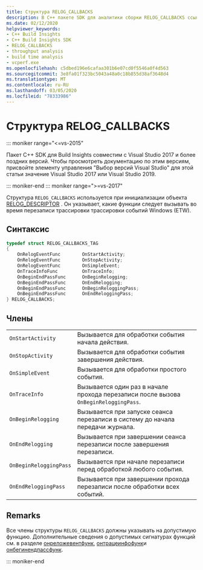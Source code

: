 ```yaml
---
title: Структура RELOG_CALLBACKS
description: В C++ пакете SDK для аналитики сборки RELOG_CALLBACKS ссылка на структуру.
ms.date: 02/12/2020
helpviewer_keywords:
- C++ Build Insights
- C++ Build Insights SDK
- RELOG_CALLBACKS
- throughput analysis
- build time analysis
- vcperf.exe
ms.openlocfilehash: c5dbed196e6cafaa301b6e07cd0f5546a0f4d563
ms.sourcegitcommit: 3e8fa01f323bc5043a48a0c18b855d38af3648d4
ms.translationtype: MT
ms.contentlocale: ru-RU
ms.lasthandoff: 03/05/2020
ms.locfileid: "78333986"
---
```

# <a name="relog_callbacks-structure"></a>Структура RELOG_CALLBACKS

::: moniker range="<=vs-2015"

Пакет C++ SDK для Build Insights совместим с Visual Studio 2017 и более поздних версий. Чтобы просмотреть документацию по этим версиям, присвойте элементу управления "Выбор версий Visual Studio" для этой статьи значение Visual Studio 2017 или Visual Studio 2019.

::: moniker-end
::: moniker range=">=vs-2017"

Структура `RELOG_CALLBACKS` используется при инициализации объекта [RELOG_DESCRIPTOR](relog-descriptor-struct.md) . Он указывает, какие функции следует вызывать во время перезаписи трассировки трассировки событий Windows (ETW).

## <a name="syntax"></a>Синтаксис

```cpp
typedef struct RELOG_CALLBACKS_TAG
{
    OnRelogEventFunc        OnStartActivity;
    OnRelogEventFunc        OnStopActivity;
    OnRelogEventFunc        OnSimpleEvent;
    OnTraceInfoFunc         OnTraceInfo;
    OnBeginEndPassFunc      OnBeginRelogging;
    OnBeginEndPassFunc      OnEndRelogging;
    OnBeginEndPassFunc      OnBeginReloggingPass;
    OnBeginEndPassFunc      OnEndReloggingPass;
} RELOG_CALLBACKS;
```

## <a name="members"></a>Члены

|  |  |
|--|--|
| `OnStartActivity` | Вызывается для обработки события начала действия. |
| `OnStopActivity` | Вызывается для обработки события завершения действия. |
| `OnSimpleEvent` | Вызывается для обработки простого события. |
| `OnTraceInfo` | Вызывается один раз в начале прохода перезаписи после вызова `OnBeginReloggingPass`. |
| `OnBeginRelogging` | Вызывается при запуске сеанса перезаписи в систему до начала передачи журнала. |
| `OnEndRelogging` | Вызывается при завершении сеанса перезаписи после завершения перезаписи. |
| `OnBeginReloggingPass` | Вызывается при начале перезаписи перед обработкой любого события. |
| `OnEndReloggingPass` | Вызывается при завершении прохода перезаписи после обработки всех событий. |

## <a name="remarks"></a>Remarks

Все члены структуры `RELOG_CALLBACKS` должны указывать на допустимую функцию. Дополнительные сведения о допустимых сигнатурах функций см. в разделе [онреложевентфунк](on-relog-event-func-typedef.md), [онтрацеинфофунк](on-trace-info-func-typedef.md)и [онбегинендпассфунк](on-begin-end-pass-func-typedef.md).

::: moniker-end
